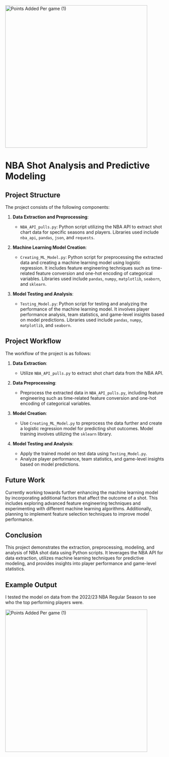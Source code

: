 <img src="https://github.com/AtharvaBeesen/BasketBallExpectedPoints/assets/86427671/da29bea8-b36a-4932-89b3-c604f94c7a59" alt="Points Added Per game (1)" width="450">

# NBA Shot Analysis and Predictive Modeling

## Project Structure
The project consists of the following components:

1. **Data Extraction and Preprocessing**:
   - `NBA_API_pulls.py`: Python script utilizing the NBA API to extract shot chart data for specific seasons and players. Libraries used include `nba_api`, `pandas`, `json`, and `requests`.

2. **Machine Learning Model Creation**:
   - `Creating_ML_Model.py`: Python script for preprocessing the extracted data and creating a machine learning model using logistic regression. It includes feature engineering techniques such as time-related feature conversion and one-hot encoding of categorical variables. Libraries used include `pandas`, `numpy`, `matplotlib`, `seaborn`, and `sklearn`.

3. **Model Testing and Analysis**:
   - `Testing_Model.py`: Python script for testing and analyzing the performance of the machine learning model. It involves player performance analysis, team statistics, and game-level insights based on model predictions. Libraries used include `pandas`, `numpy`, `matplotlib`, and `seaborn`.

## Project Workflow
The workflow of the project is as follows:

1. **Data Extraction**: 
   - Utilize `NBA_API_pulls.py` to extract shot chart data from the NBA API.

2. **Data Preprocessing**:
   - Preprocess the extracted data in `NBA_API_pulls.py`, including feature engineering such as time-related feature conversion and one-hot encoding of categorical variables.

3. **Model Creation**:
   - Use `Creating_ML_Model.py` to preprocess the data further and create a logistic regression model for predicting shot outcomes. Model training involves utilizing the `sklearn` library.

4. **Model Testing and Analysis**:
   - Apply the trained model on test data using `Testing_Model.py`.
   - Analyze player performance, team statistics, and game-level insights based on model predictions.

## Future Work
Currently working towards further enhancing the machine learning model by incorporating additional factors that affect the outcome of a shot. This includes exploring advanced feature engineering techniques and experimenting with different machine learning algorithms. Additionally, planning to implement feature selection techniques to improve model performance.

## Conclusion
This project demonstrates the extraction, preprocessing, modeling, and analysis of NBA shot data using Python scripts. It leverages the NBA API for data extraction, utilizes machine learning techniques for predictive modeling, and provides insights into player performance and game-level statistics.

## Example Output
I tested the model on data from the 2022/23 NBA Regular Season to see who the top performing players were.

<img src="https://github.com/AtharvaBeesen/BasketBallExpectedPoints/assets/86427671/da29bea8-b36a-4932-89b3-c604f94c7a59" alt="Points Added Per game (1)" width="450">
